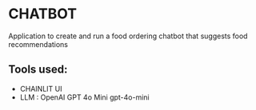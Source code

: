 # CHATBOT
Application to create and run a food ordering chatbot that suggests food recommendations
## Tools used:
* CHAINLIT UI
* LLM : OpenAI GPT 4o Mini gpt-4o-mini
